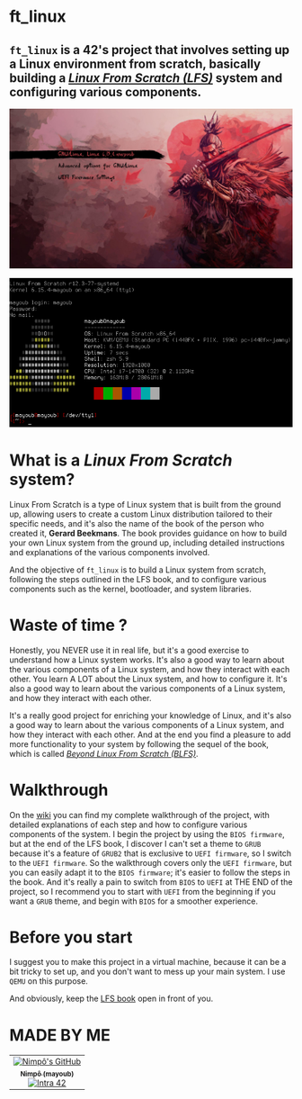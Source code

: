 # ft_linux

## `ft_linux` is a 42's project that involves setting up a Linux environment from scratch, basically building a [_Linux From Scratch (LFS)_](https://www.linuxfromscratch.org/lfs/view/systemd/) system and configuring various components.

![grub](assets/grub-theme-sekiro.png)
<div align="center">
	<img src="assets/ft_linux.png" alt="ft_linux">
</div>

# What is a _Linux From Scratch_ system?

Linux From Scratch is a type of Linux system that is built from the ground up, allowing users to create a custom Linux distribution tailored to their specific needs, and it's also the name of the book of the person who created it, **Gerard Beekmans**. The book provides guidance on how to build your own Linux system from the ground up, including detailed instructions and explanations of the various components involved.

And the objective of `ft_linux` is to build a Linux system from scratch, following the steps outlined in the LFS book, and to configure various components such as the kernel, bootloader, and system libraries.

# Waste of time ?

Honestly, you NEVER use it in real life, but it's a good exercise to understand how a Linux system works. It's also a good way to learn about the various components of a Linux system, and how they interact with each other. You learn A LOT about the Linux system, and how to configure it. It's also a good way to learn about the various components of a Linux system, and how they interact with each other.

It's a really good project for enriching your knowledge of Linux, and it's also a good way to learn about the various components of a Linux system, and how they interact with each other. And at the end you find a pleasure to add more functionality to your system by following the sequel of the book, which is called [_Beyond Linux From Scratch (BLFS)_](https://www.linuxfromscratch.org/blfs/view/systemd/).

# Walkthrough

On the [wiki](https://github.com/Nimpoo/ft_linux/wiki) you can find my complete walkthrough of the project, with detailed explanations of each step and how to configure various components of the system. I begin the project by using the `BIOS firmware`, but at the end of the LFS book, I discover I can't set a theme to `GRUB` because it's a feature of `GRUB2` that is exclusive to `UEFI firmware`, so I switch to the `UEFI firmware`. So the walkthrough covers only the `UEFI firmware`, but you can easily adapt it to the `BIOS firmware`; it's easier to follow the steps in the book. And it's really a pain to switch from `BIOS` to `UEFI` at THE END of the project, so I recommend you to start with `UEFI` from the beginning if you want a `GRUB` theme, and begin with `BIOS` for a smoother experience.

# Before you start

I suggest you to make this project in a virtual machine, because it can be a bit tricky to set up, and you don't want to mess up your main system. I use `QEMU` on this purpose.

And obviously, keep the [LFS book](https://www.linuxfromscratch.org/lfs/view/systemd/) open in front of you.

# MADE BY ME

<table>
  <tr>
    <td align="center"><a href="https://github.com/nimpoo/"><img src="https://avatars.githubusercontent.com/u/91483405?v=4" width="100px;" alt="Nimpô's GitHub"/><br /><sub><b>Nimpô (mayoub)</b></sub></a><br /><a href="https://profile.intra.42.fr/users/mayoub" title="Intra 42"><img src="https://img.shields.io/badge/Nice-FFFFFF?style=plastic&logo=42&logoColor=000000" alt="Intra 42"/></a></td>
  </tr>
</table>
